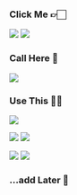 ### Click Me 👉🏻
<a href="https://polyester-acorn-10f.notion.site/PortFolio-528dc182d6c7496797c1c94322c0f236" target="_blank"><img src="https://img.shields.io/badge/Notion-000000?style=flat-square&logo=Notion&logoColor=white"/></a>
<a href="https://velog.io/@high_sky8320" target="_blank"><img src="https://img.shields.io/badge/Velog-20C997?style=flat-square&logo=Velog&logoColor=white"/></a>

### Call Here 📨
<img src="https://img.shields.io/badge/xogml040803@gmail.com-EA4335?style=flat-square&logo=Gmail&logoColor=white"/>

### Use This 👩‍💻
<img src="https://img.shields.io/badge/Swift-F05138?style=flat-square&logo=Swift&logoColor=white"/>

<img src="https://img.shields.io/badge/Xcode-147EFB?style=flat-square&logo=Xcode&logoColor=white"/> <img src="https://img.shields.io/badge/Github-181717?style=flat-square&logo=Github&logoColor=white"/>

<img src="https://img.shields.io/badge/XD-FF61F6?style=flat-square&logo=Adobe XD&logoColor=white"/> <img src="https://img.shields.io/badge/Figma-F24E1E?style=flat-square&logo=Figma&logoColor=white"/>

### ...add Later 🐌
